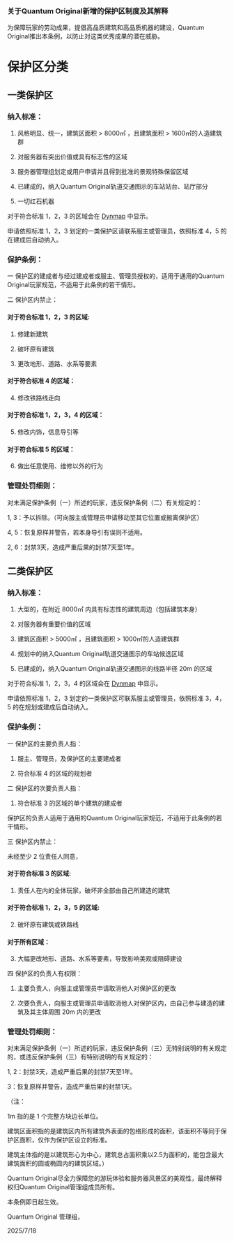 ### 关于Quantum Original新增的保护区制度及其解释

为保障玩家的劳动成果，提倡高品质建筑和高品质机器的建设，Quantum Original推出本条例，以防止对这类优秀成果的潜在威胁。

# 保护区分类

## 一类保护区

### 纳入标准：
  
1) 风格明显、统一，建筑区面积 > 8000㎡ ，且建筑面积 > 1600㎡的人造建筑群
  
2) 对服务器有突出价值或具有标志性的区域
  
3) 服务器管理组划定或用户申请并且得到批准的景观特殊保留区域
  
4) 已建成的，纳入Quantum Original轨道交通图示的车站站台、站厅部分
  
5) 一切红石机器

对于符合标准 1，2，3 的区域会在 [Dynmap](https://map.qoriginal.vip) 中显示。

申请依照标准 1，2，3 划定的一类保护区请联系服主或管理员，依照标准 4，5 的在建成后自动纳入。

### 保护条例：

一 保护区的建成者与经过建成者或服主、管理员授权的，适用于通用的Quantum Original玩家规范，不适用于此条例的若干情形。

二 保护区内禁止：

#### 对于符合标准 1，2，3 的区域:
  
1) 修建新建筑
  
2) 破坏原有建筑
  
3) 更改地形、道路、水系等要素

#### 对于符合标准 4 的区域：
  
4) 修改铁路线走向

#### 对于符合标准 1，2，3，4 的区域：
  
5) 修改内饰，信息导引等

#### 对于符合标准 5 的区域：
  
6) 做出任意使用、维修以外的行为

### 管理处罚细则：

对未满足保护条例（一）所述的玩家，违反保护条例（二）有关规定的：

   1, 3：予以拆除。（可向服主或管理员申请移动至其它位置或搬离保护区）

   4, 5：恢复原样并警告，若本身导引有误则不适用。

   2, 6：封禁3天，造成严重后果的封禁7天至1年。

## 二类保护区

### 纳入标准：
  
1) 大型的，在附近 8000㎡ 内具有标志性的建筑周边（包括建筑本身）
  
2) 对服务器有重要价值的区域
  
3) 建筑区面积 > 5000㎡ ，且建筑面积 > 1000㎡的人造建筑群
  
4) 规划中的纳入Quantum Original轨道交通图示的车站候选区域
  
5) 已建成的，纳入Quantum Original轨道交通图示的线路半径 20m 的区域

对于符合标准 1，2，3，4 的区域会在 [Dynmap](https://map.qoriginal.vip) 中显示。

申请依照标准 1，2，3 划定的一类保护区可联系服主或管理员，依照标准 3，4，5 的在规划或建成后自动纳入。

### 保护条例：

一 保护区的主要负责人指：
  
1) 服主、管理员，及保护区的主要建成者
  
2) 符合标准 4 的区域的规划者

二 保护区的次要负责人指：
  
1) 符合标准 3 的区域的单个建筑的建成者

保护区的负责人适用于通用的Quantum Original玩家规范，不适用于此条例的若干情形。

三 保护区内禁止：

未经至少 2 位责任人同意，

#### 对于符合标准 3 的区域:
  
1) 责任人在内的全体玩家，破坏非全部由自己所建造的建筑

#### 对于符合标准 1，2，3，5 的区域:
  
2) 破坏原有建筑或铁路线

#### 对于所有区域：
  
3) 大幅更改地形、道路、水系等要素，导致影响美观或阻碍建设

四 保护区的负责人有权限：
  
1) 主要负责人，向服主或管理员申请取消他人对保护区的更改
  
2) 次要负责人，向服主或管理员申请取消他人对保护区内，由自己参与建造的建筑及其主体周围 20m 内的更改

### 管理处罚细则：

对未满足保护条例（一）所述的玩家，违反保护条例（三）无特别说明的有关规定的，或违反保护条例（三）有特别说明的有关规定的：

   1, 2：封禁3天，造成严重后果的封禁7天至1年。

   3：恢复原样并警告，造成严重后果的封禁1天。

（注：

1m 指的是 1 个完整方块边长单位。

建筑区面积指的是建筑区内所有建筑外表面的包络形成的面积，该面积不等同于保护区面积，仅作为保护区设立的标准。

建筑主体指的是以建筑形心为中心，建筑总占面积乘以2.5为面积的，能包含最大建筑面积的圆或椭圆内的建筑区域。）

Quantum Original尽全力保障您的游玩体验和服务器风景区的美观性，最终解释权归Quantum Original管理组成员所有。

本条例即日起生效。

Quantum Original 管理组，

2025/7/18
